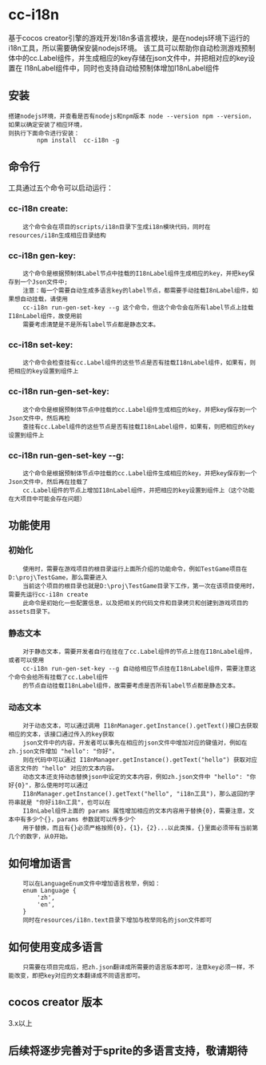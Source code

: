 # cc-i18n
基于cocos creator引擎的游戏开发i18n多语言模块，是在nodejs环境下运行的i18n工具，所以需要确保安装nodejs环境。
该工具可以帮助你自动检测游戏预制体中的cc.Label组件，并生成相应的key存储在json文件中，并把相对应的key设置在
I18nLabel组件中，同时也支持自动给预制体增加I18nLabel组件

## 安装
    搭建nodejs环境，并查看是否有nodejs和npm版本 node --version npm --version，如果以确定安装了相应环境，
    则执行下面命令进行安装：
            npm install  cc-i18n -g
    
## 命令行
 工具通过五个命令可以启动运行：

### cc-i18n create:
        这个命令会在项目的scripts/i18n目录下生成i18n模块代码，同时在resources/i18n生成相应目录结构

### cc-i18n gen-key:
        这个命令是根据预制体Label节点中挂载的I18nLabel组件生成相应的key，并把key保存到一个Json文件中;
        注意：每一个需要自动生成多语言key的label节点，都需要手动挂载I8nLabel组件，如果想自动挂载，请使用
        cc-i18n run-gen-set-key --g 这个命令，但这个命令会在所有label节点上挂载I18nLabel组件，故使用前
        需要考虑清楚是不是所有label节点都是静态文本。
        

### cc-i18n set-key:
        这个命令会检查挂有cc.Label组件的这些节点是否有挂载I18nLabel组件，如果有，则把相应的key设置到组件上

### cc-i18n run-gen-set-key:
        这个命令是根据预制体节点中挂载的cc.Label组件生成相应的key，并把key保存到一个Json文件中，然后再检
        查挂有cc.Label组件的这些节点是否有挂载I18nLabel组件，如果有，则把相应的key设置到组件上

### cc-i18n run-gen-set-key --g:
        这个命令是根据预制体节点中挂载的cc.Label组件生成相应的key，并把key保存到一个Json文件中，然后再在挂载了
        cc.Label组件的节点上增加I18nLabel组件，并把相应的key设置到组件上（这个功能在大项目中可能会存在问题）
    
## 功能使用

### 初始化
        使用时，需要在游戏项目的根目录运行上面所介绍的功能命令，例如TestGame项目在D:\proj\TestGame，那么需要进入
        当前这个项目的根目录也就是D:\proj\TestGame目录下工作，第一次在该项目使用时，需要先运行cc-i18n create
        此命令是初始化一些配置信息，以及把相关的代码文件和目录拷贝和创建到游戏项目的assets目录下。

### 静态文本
        对于静态文本，需要开发者自行在挂在了cc.Label组件的节点上挂在I18nLabel组件，或者可以使用
        cc-i18n run-gen-set-key --g 自动给相应节点挂在I18nLabel组件，需要注意这个命令会给所有挂载了cc.Label组件
        的节点自动挂载I18nLabel组件，故需要考虑是否所有label节点都是静态文本。
    
### 动态文本
        对于动态文本，可以通过调用 I18nManager.getInstance().getText()接口去获取相应的文本，该接口通过传入的key获取
        json文件中的内容，开发者可以事先在相应的json文件中增加对应的键值对，例如在zh.json文件增加 "hello": "你好"，
        则在代码中可以通过 I18nManager.getInstance().getText("hello") 获取对应语言文件的 "hello" 对应的文本内容。
        动态文本还支持动态替换json中设定的文本内容，例如zh.json文件中 "hello": "你好{0}"，那么使用时可以通过
        I18nManager.getInstance().getText("hello", "i18n工具")，那么返回的字符串就是 "你好i18n工具"，也可以在
        I18nLabel组件上面的 params 属性增加相应的文本内容用于替换{0}，需要注意，文本中有多少个{}，params 参数就可以传多少个
        用于替换，而且有{}必须严格按照{0}，{1}，{2}...以此类推，{}里面必须带有当前第几个的数字，从0开始。
        
## 如何增加语言
        可以在LanguageEnum文件中增加语言枚举，例如：
        enum Language {
            'zh',
            'en',
        }
        同时在resources/i18n.text目录下增加与枚举同名的json文件即可
    
## 如何使用变成多语言
        只需要在项目完成后，把zh.json翻译成所需要的语言版本即可，注意key必须一样，不能改变，即把key对应的文本翻译成不同语言即可。
    
## cocos creator 版本
  3.x以上

## 后续将逐步完善对于sprite的多语言支持，敬请期待
